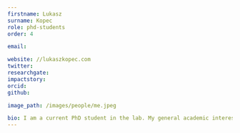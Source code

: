 ```yaml
---
firstname: Lukasz
surname: Kopec
role: phd-students
order: 4

email: 

website: //lukaszkopec.com
twitter:
researchgate:
impactstory:
orcid:
github:

image_path: /images/people/me.jpeg

bio: I am a current PhD student in the lab. My general academic interests span many areas in cognitive science and more specifically decision making. I study decision making in various contexts. An example may be a psychiatrist predicting whether their patient will become violent. I take a data-driven approach, in which I look at models of memory and retrieval, thus linking previous training and experience to different decisions. I analyse models of human category learning and optimise the training given to humans to achieve the best possible outcome (whether highest accuracy, or easiest training). I am currently researching human limitations in memory, through building exemplar-based models of category learning. I’ve graduated from Cognitive Science at Edinburgh University, where I studied a model of how infants segment fluent speech into discrete words. In the past I’ve also worked in data analytics using large-scale text analysis.
---
```

